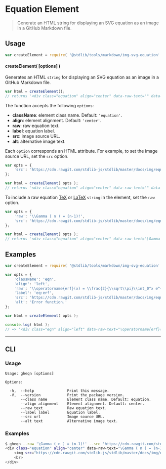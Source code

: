 # Equation Element

> Generate an HTML string for displaying an SVG equation as an image in a GitHub Markdown file.

<!-- Section to include introductory text. Make sure to keep an empty line after the intro `section` element and another before the `/section` close. -->

<section class="intro">

</section>

<!-- /.intro -->

<!-- Package usage documentation. -->

<section class="usage">

## Usage

```javascript
var createElement = require( '@stdlib/tools/markdown/img-svg-equation' );
```

#### createElement( \[options] )

Generates an HTML `string` for displaying an SVG equation as an image in a GitHub Markdown file.

```javascript
var html = createElement();
// returns '<div class="equation" align="center" data-raw-text="" data-equation="">\n    <img src="" alt="">\n    <br>\n</div>'
```

The function accepts the following `options`:

-   **className**: element class name. Default: `'equation'`.
-   **align**: element alignment. Default: `'center'`.
-   **raw**: raw equation text.
-   **label**: equation label.
-   **src**: image source URL.
-   **alt**: alternative image text.

Each `option` corresponds an HTML attribute. For example, to set the image source URL, set the `src` option.

```javascript
var opts = {
    'src': 'https://cdn.rawgit.com/stdlib-js/stdlib/master/docs/img/eqn1.svg'
};

var html = createElement( opts );
// returns '<div class="equation" align="center" data-raw-text="" data-equation="">\n    <img src="https://cdn.rawgit.com/stdlib-js/stdlib/master/docs/img/eqn1.svg" alt="">\n    <br>\n</div>'
```

To include a raw equation [TeX][tex] or [LaTeX][latex] `string` in the element, set the `raw` option.

```javascript
var opts = {
    'raw': '\\Gamma ( n ) = (n-1)!',
    'src': 'https://cdn.rawgit.com/stdlib-js/stdlib/master/docs/img/eqn1.svg'
};

var html = createElement( opts );
// returns '<div class="equation" align="center" data-raw-text="\Gamma ( n ) = (n-1)!" data-equation="">\n    <img src="https://cdn.rawgit.com/stdlib-js/stdlib/master/docs/img/eqn1.svg" alt="">\n    <br>\n</div>'
```

</section>

<!-- /.usage -->

<!-- Package usage notes. Make sure to keep an empty line after the `section` element and another before the `/section` close. -->

<section class="notes">

</section>

<!-- /.notes -->

<!-- Package usage examples. -->

<section class="examples">

## Examples

```javascript
var createElement = require( '@stdlib/tools/markdown/img-svg-equation' );

var opts = {
    'className': 'eqn',
    'align': 'left',
    'raw': '\\operatorname{erf}(x) = \\frac{2}{\\sqrt\\pi}\\int_0^x e^{-t^2}\\,\\mathrm dt',
    'label': 'eq:erf',
    'src': 'https://cdn.rawgit.com/stdlib-js/stdlib/master/docs/img/eqn.svg',
    'alt': 'Error function.'
};

var html = createElement( opts );

console.log( html );
// => '<div class="eqn" align="left" data-raw-text="\operatorname{erf}(x) = \frac{2}{\sqrt\pi}\int_0^x e^{-t^2}\,\mathrm dt" data-equation="eq:erf">\n    <img src="https://cdn.rawgit.com/stdlib-js/stdlib/master/docs/img/eqn.svg" alt="Error function.">\n    <br>\n</div>'
```

</section>

<!-- /.examples -->

* * *

<section class="cli">

## CLI

<!-- CLI usage documentation. -->

<section class="usage">

### Usage

```text
Usage: gheqn [options]

Options:

  -h,  --help               Print this message.
  -V,  --version            Print the package version.
       --class name         Element class name. Default: equation.
       --align alignment    Element alignment. Default: center.
       --raw text           Raw equation text.
       --label label        Equation label.
       --src url            Image source URL.
       --alt text           Alternative image text.
```

</section>

<!-- /.usage -->

<!-- CLI usage notes. Make sure to keep an empty line after the `section` element and another before the `/section` close. -->

<section class="notes">

</section>

<!-- /.notes -->

<!-- CLI usage examples. -->

<section class="examples">

### Examples

```bash
$ gheqn --raw '\Gamma ( n ) = (n-1)!' --src 'https://cdn.rawgit.com/stdlib-js/stdlib/master/docs/img/eqn1.svg'
<div class="equation" align="center" data-raw-text="\Gamma ( n ) = (n-1)!" data-equation="">
    <img src="https://cdn.rawgit.com/stdlib-js/stdlib/master/docs/img/eqn1.svg" alt="">
    <br>
</div>
```

</section>

<!-- /.examples -->

</section>

<!-- /.cli -->

<!-- Section to include cited references. If references are included, add a horizontal rule *before* the section. Make sure to keep an empty line after the `section` element and another before the `/section` close. -->

<section class="references">

</section>

<!-- /.references -->

<!-- Section for all links. Make sure to keep an empty line after the `section` element and another before the `/section` close. -->

<section class="links">

[tex]: https://en.wikipedia.org/wiki/TeX

[latex]: https://en.wikipedia.org/wiki/LaTeX

</section>

<!-- /.links -->
